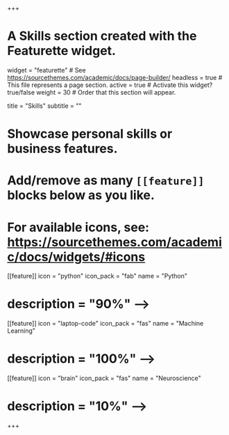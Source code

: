 +++
# A Skills section created with the Featurette widget.
widget = "featurette"  # See https://sourcethemes.com/academic/docs/page-builder/
headless = true  # This file represents a page section.
active = true  # Activate this widget? true/false
weight = 30  # Order that this section will appear.

title = "Skills"
subtitle = ""

# Showcase personal skills or business features.
#
# Add/remove as many `[[feature]]` blocks below as you like.
#
# For available icons, see: https://sourcethemes.com/academic/docs/widgets/#icons

[[feature]]
  icon = "python"
  icon_pack = "fab"
  name = "Python"
#  description = "90%" -->

[[feature]]
    icon = "laptop-code"
    icon_pack = "fas"
    name = "Machine Learning"
#   description = "100%"   -->

[[feature]]
  icon = "brain"
  icon_pack = "fas"
  name = "Neuroscience"
# description = "10%"  -->
+++
